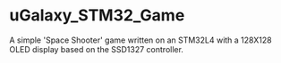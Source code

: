# uGalaxy_STM32_Game
A simple 'Space Shooter' game written on an STM32L4 with a 128X128 OLED display based on the SSD1327 controller.
